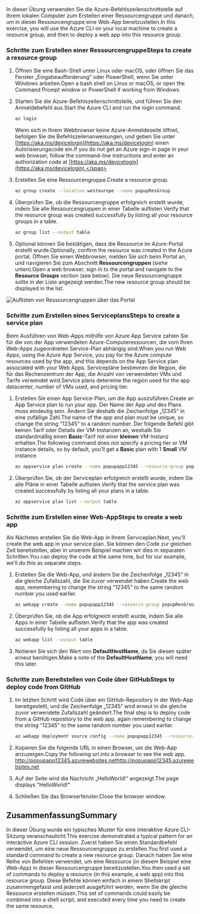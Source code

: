 
<span data-ttu-id="9e9d7-101">In dieser Übung verwenden Sie die Azure-Befehlszeilenschnittstelle auf Ihrem lokalen Computer zum Erstellen einer Ressourcengruppe und danach, um in dieser Ressourcengruppe eine Web-App bereitzustellen.</span><span class="sxs-lookup"><span data-stu-id="9e9d7-101">In this exercise, you will use the Azure CLI on your local machine to create a resource group, and then to deploy a web app into this resource group.</span></span> 

### <a name="steps-to-create-a-resource-group"></a><span data-ttu-id="9e9d7-102">Schritte zum Erstellen einer Ressourcengruppe</span><span class="sxs-lookup"><span data-stu-id="9e9d7-102">Steps to create a resource group</span></span>
1. <span data-ttu-id="9e9d7-103">Öffnen Sie eine Bash-Shell unter Linux oder macOS, oder öffnen Sie das Fenster „Eingabeaufforderung“ oder PowerShell, wenn Sie unter Windows arbeiten.</span><span class="sxs-lookup"><span data-stu-id="9e9d7-103">Open a bash shell on Linux or macOS, or open the Command Prompt window or PowerShell if working from Windows.</span></span>

1. <span data-ttu-id="9e9d7-104">Starten Sie die Azure-Befehlszeilenschnittstelle, und führen Sie den Anmeldebefehl aus.</span><span class="sxs-lookup"><span data-stu-id="9e9d7-104">Start the Azure CLI and run the login command.</span></span>

    ```bash
    az login
    ```
    <span data-ttu-id="9e9d7-105">Wenn sich in Ihrem Webbrowser keine Azure-Anmeldeseite öffnet, befolgen Sie die Befehlszeilenanweisungen, und geben Sie unter [https://aka.ms/devicelogin](https://aka.ms/devicelogin) einen Autorisierungscode ein.</span><span class="sxs-lookup"><span data-stu-id="9e9d7-105">If you do not get an Azure sign-in page in your web browser, follow the command-line instructions and enter an authorization code at [https://aka.ms/devicelogin](https://aka.ms/devicelogin).</span></span>

1. <span data-ttu-id="9e9d7-106">Erstellen Sie eine Ressourcengruppe.</span><span class="sxs-lookup"><span data-stu-id="9e9d7-106">Create a resource group.</span></span>

    ```bash
    az group create --location westeurope --name popupResGroup
    ```

1. <span data-ttu-id="9e9d7-107">Überprüfen Sie, ob die Ressourcengruppe erfolgreich erstellt wurde, indem Sie alle Ressourcengruppen in einer Tabelle auflisten.</span><span class="sxs-lookup"><span data-stu-id="9e9d7-107">Verify that the resource group was created successfully by listing all your resource groups in a table.</span></span>

    ```bash
    az group list --output table
    ```
1. <span data-ttu-id="9e9d7-108">Optional können Sie bestätigen, dass die Ressource im Azure-Portal erstellt wurde.</span><span class="sxs-lookup"><span data-stu-id="9e9d7-108">Optionally, confirm the resource was created in the Azure portal.</span></span> <span data-ttu-id="9e9d7-109">Öffnen Sie einen Webbrowser, melden Sie sich beim Portal an, und navigieren Sie zum Abschnitt **Ressourcengruppen** (siehe unten).</span><span class="sxs-lookup"><span data-stu-id="9e9d7-109">Open a web browser, sign in to the portal and navigate to the **Resource Groups** section (see below).</span></span> <span data-ttu-id="9e9d7-110">Die neue Ressourcengruppe sollte in der Liste angezeigt werden.</span><span class="sxs-lookup"><span data-stu-id="9e9d7-110">The new resource group should be displayed in the list.</span></span>

![Auflisten von Ressourcengruppen über das Portal](../media-drafts/5-listing-resource-groups.png)

### <a name="steps-to-create-a-service-plan"></a><span data-ttu-id="9e9d7-112">Schritte zum Erstellen eines Serviceplans</span><span class="sxs-lookup"><span data-stu-id="9e9d7-112">Steps to create a service plan</span></span>
<span data-ttu-id="9e9d7-113">Beim Ausführen von Web-Apps mithilfe von Azure App Service zahlen Sie für die von der App verwendeten Azure-Computeressourcen, die vom Ihren Web-Apps zugeordneten Service-Plan abhängig sind.</span><span class="sxs-lookup"><span data-stu-id="9e9d7-113">When you run Web Apps, using the Azure App Service, you pay for the Azure compute resources used by the app, and this depends on the App Service plan associated with your Web Apps.</span></span> <span data-ttu-id="9e9d7-114">Servicepläne bestimmen die Region, die für das Rechenzentrum der App, die Anzahl von verwendeten VMs und Tarife verwendet wird.</span><span class="sxs-lookup"><span data-stu-id="9e9d7-114">Service plans determine the region used for the app datacenter, number of VMs used, and pricing tier.</span></span>

1. <span data-ttu-id="9e9d7-115">Erstellen Sie einen App Service-Plan, um die App auszuführen.</span><span class="sxs-lookup"><span data-stu-id="9e9d7-115">Create an App Service plan to run your app.</span></span> <span data-ttu-id="9e9d7-116">Der Name der App und des Plans muss eindeutig sein. Ändern Sie deshalb die Zeichenfolge „12345“ in eine zufällige Zahl.</span><span class="sxs-lookup"><span data-stu-id="9e9d7-116">The name of the app and plan must be unique, so change the string "12345" to a random number.</span></span> <span data-ttu-id="9e9d7-117">Der folgende Befehl gibt keinen Tarif oder Details der VM-Instanzen an, weshalb Sie standardmäßig einen **Basic**-Tarif mit einer **kleinen** VM-Instanz erhalten.</span><span class="sxs-lookup"><span data-stu-id="9e9d7-117">The following command does not specify a pricing tier or VM instance details, so by default, you'll get a **Basic** plan with 1 **Small** VM instance.</span></span>

    ```bash
    az appservice plan create --name popupapp12345 --resource-group popupResGroup --location westeurope
    ```

1. <span data-ttu-id="9e9d7-118">Überprüfen Sie, ob der Serviceplan erfolgreich erstellt wurde, indem Sie alle Pläne in einer Tabelle auflisten.</span><span class="sxs-lookup"><span data-stu-id="9e9d7-118">Verify that the service plan was created successfully by listing all your plans in a table.</span></span>

    ```bash
    az appservice plan list --output table
    ```

### <a name="steps-to-create-a-web-app"></a><span data-ttu-id="9e9d7-119">Schritte zum Erstellen einer Web-App</span><span class="sxs-lookup"><span data-stu-id="9e9d7-119">Steps to create a web app</span></span>
<span data-ttu-id="9e9d7-120">Als Nächstes erstellen Sie die Web-App in Ihrem Serviceplan.</span><span class="sxs-lookup"><span data-stu-id="9e9d7-120">Next, you'll create the web app in your service plan.</span></span> <span data-ttu-id="9e9d7-121">Sie können den Code zur gleichen Zeit bereitstellen, aber in unserem Beispiel machen wir dies in separaten Schritten.</span><span class="sxs-lookup"><span data-stu-id="9e9d7-121">You can deploy the code at the same time, but for our example, we'll do this as separate steps.</span></span>

1. <span data-ttu-id="9e9d7-122">Erstellen Sie die Web-App, und ändern Sie die Zeichenfolge „12345“ in die gleiche Zufallszahl, die Sie zuvor verwendet haben.</span><span class="sxs-lookup"><span data-stu-id="9e9d7-122">Create the web app, remembering to change the string "12345" to the same random number you used earlier.</span></span>
    ```bash
    az webapp create --name popupapp12345 --resource-group popupResGroup --plan popupapp12345
    ```

1. <span data-ttu-id="9e9d7-123">Überprüfen Sie, ob die App erfolgreich erstellt wurde, indem Sie alle Apps in einer Tabelle auflisten.</span><span class="sxs-lookup"><span data-stu-id="9e9d7-123">Verify that the app was created successfully by listing all your apps in a table.</span></span>

    ```bash
    az webapp list --output table
    ```

1. <span data-ttu-id="9e9d7-124">Notieren Sie sich den Wert von **DefaultHostName**, da Sie diesen später erneut benötigen.</span><span class="sxs-lookup"><span data-stu-id="9e9d7-124">Make a note of the **DefaultHostName**; you will need this later.</span></span>

### <a name="steps-to-deploy-code-from-github"></a><span data-ttu-id="9e9d7-125">Schritte zum Bereitstellen von Code über GitHub</span><span class="sxs-lookup"><span data-stu-id="9e9d7-125">Steps to deploy code from GitHub</span></span>
1. <span data-ttu-id="9e9d7-126">Im letzten Schritt wird Code über ein GitHub-Repository in der Web-App bereitgestellt, und die Zeichenfolge „12345“ wird erneut in die gleiche zuvor verwendete Zufallszahl geändert.</span><span class="sxs-lookup"><span data-stu-id="9e9d7-126">The final step is to deploy code from a GitHub repository to the web app, again remembering to change the string "12345" to the same random number you used earlier.</span></span>
    ```bash
    az webapp deployment source config --name popupapp12345 --resource-group popupResGroup --repo-url "https://github.com/Azure-Samples/php-docs-hello-world" --branch master --manual-integration
    ```

1. <span data-ttu-id="9e9d7-127">Kopieren Sie die folgende URL in einen Browser, um die Web-App anzuzeigen.</span><span class="sxs-lookup"><span data-stu-id="9e9d7-127">Copy the following url into a browser to see the web app.</span></span>
<span data-ttu-id="9e9d7-128">http://popupapp12345.azurewebsites.net</span><span class="sxs-lookup"><span data-stu-id="9e9d7-128">http://popupapp12345.azurewebsites.net</span></span>

1. <span data-ttu-id="9e9d7-129">Auf der Seite wird die Nachricht „HelloWorld!“ angezeigt.</span><span class="sxs-lookup"><span data-stu-id="9e9d7-129">The page displays "HelloWorld!"</span></span>

1. <span data-ttu-id="9e9d7-130">Schließen Sie das Browserfenster.</span><span class="sxs-lookup"><span data-stu-id="9e9d7-130">Close the browser window.</span></span>

## <a name="summary"></a><span data-ttu-id="9e9d7-131">Zusammenfassung</span><span class="sxs-lookup"><span data-stu-id="9e9d7-131">Summary</span></span>
<span data-ttu-id="9e9d7-132">In dieser Übung wurde ein typisches Muster für eine interaktive Azure CLI-Sitzung veranschaulicht.</span><span class="sxs-lookup"><span data-stu-id="9e9d7-132">This exercise demonstrated a typical pattern for an interactive Azure CLI session.</span></span> <span data-ttu-id="9e9d7-133">Zuerst haben Sie einen Standardbefehl verwendet, um eine neue Ressourcengruppe zu erstellen.</span><span class="sxs-lookup"><span data-stu-id="9e9d7-133">You first used a standard command to create a new resource group.</span></span> <span data-ttu-id="9e9d7-134">Danach haben Sie eine Reihe von Befehlen verwendet, um eine Ressource (in diesem Beispiel eine Web-App) in dieser Ressourcengruppe bereitzustellen.</span><span class="sxs-lookup"><span data-stu-id="9e9d7-134">You then used a set of commands to deploy a resource (in this example, a web app) into this resource group.</span></span> <span data-ttu-id="9e9d7-135">Diese Befehle können einfach in einem Shellskript zusammengefasst und jederzeit ausgeführt werden, wenn Sie die gleiche Ressource erstellen müssen.</span><span class="sxs-lookup"><span data-stu-id="9e9d7-135">This set of commands could easily be combined into a shell script, and executed every time you need to create the same resource.</span></span>
